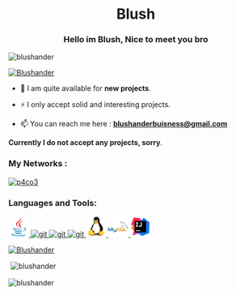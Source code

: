 <h1 align="center">Blush</h1>
<h3 align="center">Hello im Blush, Nice to meet you bro</h3>

<p align="left"> <img src="https://komarev.com/ghpvc/?username=blushander&label=Profile%20views&color=0e75b6&style=flat" alt="blushander" /> </p>

<p align="left"> <a href="https://github.com/ryo-ma/github-profile-trophy"><img src="https://github-profile-trophy.vercel.app/?username=blushander&theme=onedark" alt="Blushander" /></a> </p>


- 🚀 I am quite available for **new projects**.

- ⚡ I only accept solid and interesting projects.

- 📫 You can reach me here : **blushanderbuisness@gmail.com**

**Currently I do not accept any projects, sorry**.

<h3 align="left">My Networks :</h3>
<p align="left">
<a href="dsc.bio/blushander" target="blank"><img align="center" src="https://discord.com/assets/f9bb9c4af2b9c32a2c5ee0014661546d.png" alt="p4co3" height="60" width="54" /></a>
</p>

<h3 align="left">Languages and Tools:</h3>
<p align="left">
<a href="https://www.java.com/" target="_blank"> <img src="https://raw.githubusercontent.com/devicons/devicon/master/icons/java/java-original.svg" alt="git" width="40" height="40"/> </a>
<a href="www.spigotmc.org" target="_blank"> <img src="https://static.spigotmc.org/img/spigot-og.png" alt="git" width="40" height="40"/> </a>
<a href="https://files.minecraftforge.net/" target="_blank"> <img src="https://images-wixmp-ed30a86b8c4ca887773594c2.wixmp.com/f/4b676c52-a1ab-4211-bb84-6c1c938555d4/d99psnh-751047f6-e227-4880-b4b6-376897cd03c0.png?token=eyJ0eXAiOiJKV1QiLCJhbGciOiJIUzI1NiJ9.eyJzdWIiOiJ1cm46YXBwOjdlMGQxODg5ODIyNjQzNzNhNWYwZDQxNWVhMGQyNmUwIiwiaXNzIjoidXJuOmFwcDo3ZTBkMTg4OTgyMjY0MzczYTVmMGQ0MTVlYTBkMjZlMCIsIm9iaiI6W1t7InBhdGgiOiJcL2ZcLzRiNjc2YzUyLWExYWItNDIxMS1iYjg0LTZjMWM5Mzg1NTVkNFwvZDk5cHNuaC03NTEwNDdmNi1lMjI3LTQ4ODAtYjRiNi0zNzY4OTdjZDAzYzAucG5nIn1dXSwiYXVkIjpbInVybjpzZXJ2aWNlOmZpbGUuZG93bmxvYWQiXX0.Uy3AEKOPM_9MckA4rtNHBvBzi5GlatRL9bk9Asd9Qnk" alt="git" width="40" height="40"/> </a>
<a href="https://git-scm.com/" target="_blank"> <img src="https://www.vectorlogo.zone/logos/git-scm/git-scm-icon.svg" alt="git" width="40" height="40"/> </a>  
<a href="https://www.linux.org/" target="_blank"> <img src="https://raw.githubusercontent.com/devicons/devicon/master/icons/linux/linux-original.svg" alt="linux" width="40" height="40"/> </a> 
<a href="https://www.mysql.com/" target="_blank"
> <img src="https://raw.githubusercontent.com/devicons/devicon/master/icons/mysql/mysql-original-wordmark.svg" alt="mysql" width="40" height="40"/> </a>
<a href="www.jetbrains.com" target="_blank"> <img src="https://raw.githubusercontent.com/devicons/devicon/master/icons/intellij/intellij-original.svg" alt="git" width="40" height="40"/> </a>
</p>

<p align="left"> <a href="https://github.com/anuraghazra/github-readme-stats"><img src="https://github-readme-stats.vercel.app/api/top-langs/?username=blushander" alt="Blushander" /></a> </p>

<p>&nbsp;<img align="center" src="https://github-readme-stats.vercel.app/api?username=blushander&show_icons=true&locale=en" alt="blushander" /></p>

<p><img align="center" src="https://github-readme-streak-stats.herokuapp.com/?user=blushander&" alt="blushander" /></p>
